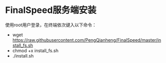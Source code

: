 # FinalSpeed服务端安装
使用root用户登录，在终端依次键入以下命令：
* wget https://raw.githubusercontent.com/PengQianheng/FinalSpeed/master/install_fs.sh
* chmod +x install_fs.sh
* ./install.sh 

